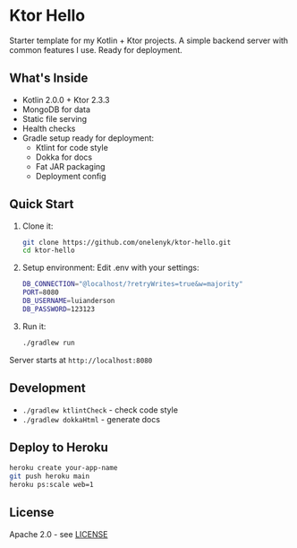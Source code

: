 # Ktor Hello

Starter template for my Kotlin + Ktor projects. A simple backend server with common features I use. Ready for deployment.

## What's Inside

- Kotlin 2.0.0 + Ktor 2.3.3
- MongoDB for data
- Static file serving
- Health checks
- Gradle setup ready for deployment:
    - Ktlint for code style
    - Dokka for docs
    - Fat JAR packaging
    - Deployment config

## Quick Start

1. Clone it:
   ```sh
   git clone https://github.com/onelenyk/ktor-hello.git
   cd ktor-hello
   ```

2. Setup environment:
   Edit .env with your settings:
   ```sh
   DB_CONNECTION="@localhost/?retryWrites=true&w=majority"
   PORT=8080
   DB_USERNAME=luianderson
   DB_PASSWORD=123123
   ```

3. Run it:
   ```sh
   ./gradlew run
   ```

Server starts at `http://localhost:8080`

## Development

- `./gradlew ktlintCheck` - check code style
- `./gradlew dokkaHtml` - generate docs

## Deploy to Heroku

```sh
heroku create your-app-name
git push heroku main
heroku ps:scale web=1
```

## License

Apache 2.0 - see [LICENSE](LICENSE)